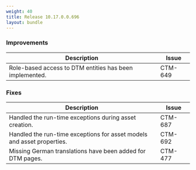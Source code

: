 ```yaml
---
weight: 40
title: Release 10.17.0.0.696
layout: bundle
---
```


### Improvements

<div><table ><colgroup>
<col style="width: 70%;"><col style="width: 15%;"></colgroup>
<thead><tr>
<th>
Description</th>
<th>
Issue</th>
</tr>
</thead><tbody>

<tr>
<td>Role-based access to DTM entities has been implemented. </td>
<td>CTM-649</td>
</tr>

</tbody></table></div>

### Fixes

<div><table ><colgroup>
<col style="width: 70%;"><col style="width: 15%;"></colgroup>
<thead><tr>
<th>
Description</th>
<th>
Issue</th>
</tr>
</thead><tbody>

<tr>
<td>Handled the run-time exceptions during asset creation.</td>
<td>CTM-687</td>
</tr>

<tr>
<td>Handled the run-time exceptions for asset models and asset properties.</td>
<td>CTM-692</td>
</tr>

<tr>
<td>Missing German translations have been added for DTM pages.</td>
<td>CTM-477</td>
</tr>

</tbody></table></div>
